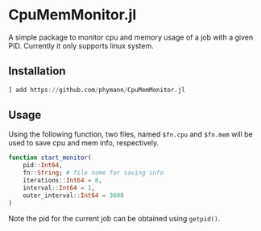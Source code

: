 # CpuMemMonitor.jl

A simple package to monitor cpu and memory usage of a job with a given PID. Currently it only supports linux system.

## Installation

```julia
] add https://github.com/phymann/CpuMemMonitor.jl
```

## Usage

Using the following function, two files, named `$fn.cpu` and `$fn.mem` will be used to save cpu and mem info, respectively.

```julia
function start_monitor(
    pid::Int64,
    fn::String; # file name for saving info
    iterations::Int64 = 8,
    interval::Int64 = 1,
    outer_interval::Int64 = 3600
)
```

Note the pid for the current job can be obtained using `getpid()`.

